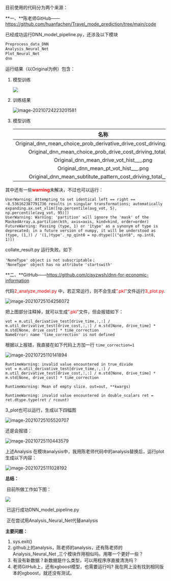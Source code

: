 目前使用的代码分为两个来源：

**一、**陈老师GitHub——https://github.com/huanfachen/Travel_mode_prediction/tree/main/code

已经成功运行DNN_model_pipeline.py，还涉及以下模块

```python
Preprocess_data_DNN
Analysis_Neural_Net
Plot_Neural_Net
dnn
```

运行结果（以Original为例）包含：

1. 模型训练

   ![](C:\Users\二木\AppData\Roaming\Typora\typora-user-images\image-20210724223249740.png)

2. 训练结果

   ![image-20210724223201581](C:\Users\二木\AppData\Roaming\Typora\typora-user-images\image-20210724223201581.png)

3. 模型训练									

   |                             名称                             |                             图片                             |
   | :----------------------------------------------------------: | :----------------------------------------------------------: |
   | Original_dnn_mean_choice_prob_derivative_drive_cost_driving_total_.png | <img src="E:\USER_ermu\Documents\PycharmProjects\test_prediction\code\Plots\Original_dnn_mean_choice_prob_derivative_drive_cost_driving_total_.png" style="zoom: 33%;" /> |
   | Original_dnn_mean_choice_prob_drive_cost_driving_total_.png  | <img src="E:\USER_ermu\Documents\PycharmProjects\test_prediction\code\Plots\Original_dnn_mean_choice_prob_drive_cost_driving_total_.png" style="zoom:33%;" /> |
   |           Original_dnn_mean_drive_vot_hist___.png            | <img src="E:\USER_ermu\Documents\PycharmProjects\test_prediction\code\Plots\Original_dnn_mean_drive_vot_hist___.png" style="zoom:33%;" /> |
   |             Original_dnn_mean_pt_vot_hist___.png             | <img src="E:\USER_ermu\Documents\PycharmProjects\test_prediction\code\Plots\Original_dnn_mean_pt_vot_hist___.png" alt="Original_dnn_mean_pt_vot_hist___" style="zoom:33%;" /> |
   | Original_dnn_mean_subtitute_pattern_cost_driving_total__.png | <img src="E:\USER_ermu\Documents\PycharmProjects\test_prediction\code\Plots\Original_dnn_mean_subtitute_pattern_cost_driving_total__.png" alt="Original_dnn_mean_subtitute_pattern_cost_driving_total__" style="zoom:33%;" /> |

其中还有一些<font color='red'>**warning**</font>未解决，不过也可以运行：

```
UserWarning: Attempting to set identical left == right == -8.536162387791736 results in singular transformations; automatically expanding.ax.set_xlim([np.percentile(avg_vot, 5), np.percentile(avg_vot, 95)])
UserWarning: Warning: 'partition' will ignore the 'mask' of the MaskedArray.a.partition(kth, axis=axis, kind=kind, order=order)
FutureWarning: Passing (type, 1) or '1type' as a synonym of type is deprecated; in a future version of numpy, it will be understood as (type, (1,)) / '(1,)type'._np_qint8 = np.dtype([("qint8", np.int8, 1)])
```

collate_result.py 运行失败，如下

```
'NoneType' object is not subscriptable；
'NoneType' object has no attribute 'startswith'
```

**二、**GitHub——https://github.com/cjsyzwsh/dnn-for-economic-information

代码<font color='red'>2_analyze_model.py </font>中，若正常运行，则不会生成<font color='red'>”.pkl"</font>文件运行<font color='red'>3_plot.py</font>.

![image-20210725104256072](C:\Users\二木\AppData\Roaming\Typora\typora-user-images\image-20210725104256072.png)

把上图部分注释掉，就可以生成<font color='red'>”.pkl"</font>文件，但会报错如下：

```
vot = m.util_derivative_test[drive_time,:,:] / m.util_derivative_test[drive_cost,:,:] / m.std[None, drive_time] * m.std[None, drive_cost] * time_correction
NameError: name 'time_correction' is not defined
```

根据以上报错，我直接在如下代码上方加一行		`time_correction=1`

![image-20210725110141894](C:\Users\二木\AppData\Roaming\Typora\typora-user-images\image-20210725110141894.png)

```
RuntimeWarning: invalid value encountered in true_divide 
vot = m.util_derivative_test[drive_time,:,:] / m.util_derivative_test[drive_cost,:,:] / m.std[None, drive_time] * m.std[None, drive_cost] * time_correction

RuntimeWarning: Mean of empty slice. out=out, **kwargs)

RuntimeWarning: invalid value encountered in double_scalars ret = ret.dtype.type(ret / rcount)
```

3_plot也可以运行，生成以下四幅图

![image-20210725105520707](C:\Users\二木\AppData\Roaming\Typora\typora-user-images\image-20210725105520707.png)

还是会报错：

![image-20210725110443579](C:\Users\二木\AppData\Roaming\Typora\typora-user-images\image-20210725110443579.png)

上述Analysis 在模块analysis中，我用陈老师代码中的analysis替换后，运行plot生成以下内容：

![image-20210725111028192](C:\Users\二木\AppData\Roaming\Typora\typora-user-images\image-20210725111028192.png)

**总结：**

​	目前所做工作如下图：

![](C:\Users\二木\AppData\Roaming\Typora\typora-user-images\image-20210725115540235.png)

​		已运行成功DNN_model_pipeline.py

​		正在尝试用Analysis_Neural_Net代替analysis

**主要问题：**

1. sys.exit()
2. github上的analysis，陈老师的analysis，还有陈老师的Analysis_Neural_Net ,三个模块作用相似吗，用哪一个更好一些？
3. 有没有新数据？新数据是什么类型，可以用程序序直接清洗吗？
4. 老师GitHub上，还有xgboost模型，也需要运行吗? 我在网上没有找到相同版本的xgboost，就还没有测试。
